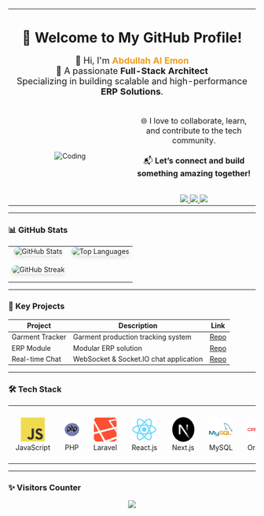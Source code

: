 <!-- Profile Header -->
<table align="center">
  <tr>
    <td align="center" colspan="2">
      <h1>👋 Welcome to My GitHub Profile!</h1>
      <p style="font-size:18px;">
        🌟 Hi, I'm <b style="color:#f39c12;">Abdullah Al Emon</b><br>
        🚀 A passionate <b>Full-Stack Architect</b><br>
        Specializing in building scalable and high-performance <b>ERP Solutions</b>.
      </p>
    </td>
  </tr>
  <tr>
    <td align="center" width="50%">
      <img src="https://media.giphy.com/media/qgQUggAC3Pfv687qPC/giphy.gif" alt="Coding" width="300" />
    </td>
    <td align="center" width="50%">
      <p style="font-size:16px;">
        🌐 I love to collaborate, learn, and contribute to the tech community.<br><br>
        📬 <b>Let’s connect and build something amazing together!</b>
      </p>
      <br>
      <a href="https://www.linkedin.com/in/your-profile" target="_blank">
        <img src="https://img.shields.io/badge/LinkedIn-blue?style=for-the-badge&logo=linkedin" />
      </a>
      <a href="mailto:abdullah.a.emon26@gmail.com">
        <img src="https://img.shields.io/badge/Email-D14836?style=for-the-badge&logo=gmail&logoColor=white" />
      </a>
      <a href="https://yourportfolio.com" target="_blank">
        <img src="https://img.shields.io/badge/Portfolio-000000?style=for-the-badge&logo=firefox&logoColor=white" />
      </a>
    </td>
  </tr>
</table>

---

### 📊 GitHub Stats

<table align="center" cellpadding="10">
  <tr>
    <td align="center">
      <img src="https://github-readme-stats.vercel.app/api?username=aa-emon022&show_icons=true&count_private=true&theme=radical" alt="GitHub Stats" height="200" style="border-radius: 15px; box-shadow: 0px 4px 10px rgba(0, 0, 0, 0.1);">
    </td>
    <td align="center">
      <img src="https://github-readme-stats.vercel.app/api/top-langs/?username=aa-emon022&layout=compact&theme=radical" alt="Top Languages" height="200" style="border-radius: 15px; box-shadow: 0px 4px 10px rgba(0, 0, 0, 0.1);">
    </td>
   
  </tr>
  <tr align="center">
     <td align="center">
  <p align="center">
  <img src="https://github-readme-streak-stats.herokuapp.com/?user=aa-emon022&theme=radical" alt="GitHub Streak" height="200" style="border-radius: 15px; box-shadow: 0px 4px 10px rgba(0, 0, 0, 0.1);"/>
</p>
    </td>
  </tr>
</table>

---

### 🚀 Key Projects

| Project           | Description                              | Link                                                           |
| ----------------- | ---------------------------------------- | -------------------------------------------------------------- |
| Garment Tracker   | Garment production tracking system       | [Repo](https://github.com/aa-emon022/garment-tracker)          |
| ERP Module        | Modular ERP solution                     | [Repo](https://github.com/aa-emon022/erp-module)               |
| Real-time Chat    | WebSocket & Socket.IO chat application   | [Repo](https://github.com/aa-emon022/real-time-chat)           |

---

### 🛠️ Tech Stack

<table align="center" cellpadding="10" cellspacing="0">
  <tr>
    <td align="center" style="padding:15px;">
      <img src="https://raw.githubusercontent.com/devicons/devicon/master/icons/javascript/javascript-original.svg" width="50" height="50" /><br/>JavaScript
    </td>
    <td align="center" style="padding:15px;">
      <img src="https://raw.githubusercontent.com/devicons/devicon/master/icons/php/php-original.svg" width="50" height="50" /><br/>PHP
    </td>
    <td align="center" style="padding:15px;">
      <img src="https://raw.githubusercontent.com/devicons/devicon/master/icons/laravel/laravel-plain.svg" width="50" height="50" /><br/>Laravel
    </td>
    <td align="center" style="padding:15px;">
      <img src="https://raw.githubusercontent.com/devicons/devicon/master/icons/react/react-original.svg" width="50" height="50" /><br/>React.js
    </td>
    <td align="center" style="padding:15px;">
      <img src="https://raw.githubusercontent.com/devicons/devicon/master/icons/nextjs/nextjs-original.svg" width="50" height="50" /><br/>Next.js
    </td>
    <td align="center" style="padding:15px;">
      <img src="https://raw.githubusercontent.com/devicons/devicon/master/icons/mysql/mysql-original-wordmark.svg" width="50" height="50" /><br/>MySQL
    </td>
    <td align="center" style="padding:15px;">
      <img src="https://raw.githubusercontent.com/devicons/devicon/master/icons/oracle/oracle-original.svg" width="50" height="50" /><br/>Oracle
    </td>
    <td align="center" style="padding:15px;">
      <img src="https://www.vectorlogo.zone/logos/firebase/firebase-icon.svg" width="50" height="50" /><br/>Firebase
    </td>
    <td align="center" style="padding:15px;">
      <img src="https://raw.githubusercontent.com/devicons/devicon/master/icons/amazonwebservices/amazonwebservices-original.svg" width="50" height="50" /><br/>AWS
    </td>
    <td align="center" style="padding:15px;">
      <img src="https://raw.githubusercontent.com/devicons/devicon/master/icons/socketio/socketio-original.svg" width="50" height="50" /><br/>Socket.IO
    </td>
    <td align="center" style="padding:15px;">
      <img src="https://raw.githubusercontent.com/devicons/devicon/master/icons/framer/framer-original.svg" width="50" height="50" /><br/>Framer Motion
    </td>
  </tr>
</table>

---
### ✨ Visitors Counter

<p align="center">
  <img src="https://profile-counter.glitch.me/aa-emon022/count.svg" />
</p>



